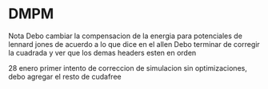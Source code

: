 # DMPM

Nota Debo cambiar la compensacion de la energia para potenciales de lennard jones de acuerdo a lo que dice en el allen
Debo terminar de corregir la cuadrada y ver que los demas headers esten en orden

28 enero primer intento de correccion de simulacion sin optimizaciones, debo agregar el resto de cudafree